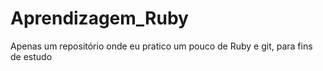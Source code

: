 # Aprendizagem_Ruby
Apenas um repositório onde eu pratico um pouco de Ruby e git, para fins de estudo
